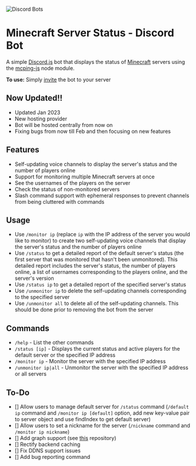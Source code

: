 ![Discord Bots](https://badgen.net/https/achiommino.npkn.net/mcstatus-discordbot/)

# Minecraft Server Status - Discord Bot

A simple [Discord.js](https://www.npmjs.com/package/discord.js) bot that displays the status of [Minecraft](https://minecraft.gamepedia.com) servers using the [mcping-js](https://www.npmjs.com/package/mcping-js) node module.

**To use:** Simply [invite](https://discord.com/api/oauth2/authorize?client_id=788083161296273517&permissions=268435472&scope=bot%20applications.commands) the bot to your server

## Now Updated!!

- Updated Jan 2023
- New hosting provider
- Bot will be hosted centrally from now on
- Fixing bugs from now till Feb and then focusing on new features

## Features

- Self-updating voice channels to display the server's status and the number of players online
- Support for monitoring multiple Minecraft servers at once
- See the usernames of the players on the server
- Check the status of non-monitored servers
- Slash command support with ephemeral responses to prevent channels from being cluttered with commands

## Usage

- Use `/monitor ip` (replace `ip` with the IP address of the server you would like to monitor) to create two self-updating voice channels that display the server's status and the number of players online
- Use `/status` to get a detailed report of the default server's status (the first server that was monitored that hasn't been unmonitored). This detailed report includes the server's status, the number of players online, a list of usernames corresponding to the players online, and the server's version
- Use `/status ip` to get a detailed report of the specified server's status
- Use `/unmonitor ip` to delete the self-updating channels corresponding to the specified server
- Use `/unmonitor all` to delete all of the self-updating channels. This should be done prior to removing the bot from the server

## Commands

- `/help` - List the other commands
- `/status [ip]` - Displays the current status and active players for the default server or the specified IP address
- `/monitor ip` - Monitor the server with the specified IP address
- `/unmonitor ip|all` - Unmonitor the server with the specified IP address or all servers

## To-Do

- [] Allow users to manage default server for `/status` command (`/default ip` command and `/monitor ip [default]` option, add new key-value pair to server object and use findIndex to get default server)
- [] Allow users to set a nickname for the server (`/nickname` command and `/monitor ip nickname`)
- [] Add graph support (see [this](https://github.com/cappig/MC-status-bot) repository)
- [] Rectify backend caching
- [] Fix DDNS support issues
- [] Add bug reporting command
